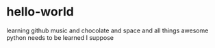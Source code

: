 # hello-world
learning github
music and chocolate and space and all things awesome
python needs to be learned I suppose

